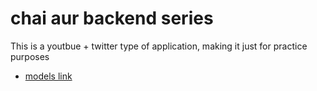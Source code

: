 # chai aur backend series

This is a youtbue + twitter type of application, making it just for practice purposes

- [models link](https://app.eraser.io/workspace/YtPqZ1VogxGy1jzIDkzj)